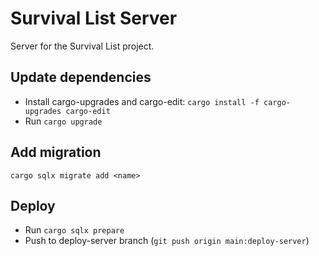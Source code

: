 # Survival List Server

Server for the Survival List project.

## Update dependencies

- Install cargo-upgrades and cargo-edit: `cargo install -f cargo-upgrades cargo-edit`
- Run `cargo upgrade`

## Add migration

`cargo sqlx migrate add <name>`

## Deploy

- Run `cargo sqlx prepare`
- Push to deploy-server branch (`git push origin main:deploy-server`)
